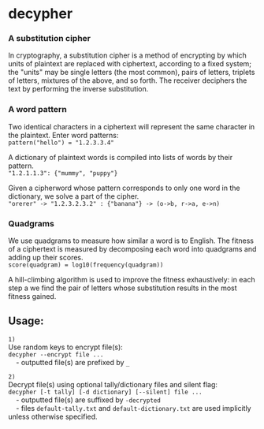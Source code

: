 # decypher

### A substitution cipher
In cryptography, a substitution cipher is a method of encrypting by which units of plaintext are replaced with ciphertext, according to a fixed system; the "units" may be single letters (the most common), pairs of letters, triplets of letters, mixtures of the above, and so forth. The receiver deciphers the text by performing the inverse substitution. 

### A word pattern
Two identical characters in a ciphertext will represent the same character in the plaintext. Enter word patterns:  
`pattern("hello") = "1.2.3.3.4"`  

A dictionary of plaintext words is compiled into lists of words by their pattern.  
`"1.2.1.1.3": {"mummy", "puppy"}`  

Given a cipherword whose pattern corresponds to only one word in the dictionary, we solve a part of the cipher.  
`"orerer" -> "1.2.3.2.3.2" : {"banana"} -> (o->b, r->a, e->n)`  

### Quadgrams
We use quadgrams to measure how similar a word is to English. The fitness of a ciphertext is measured by decomposing each word into quadgrams and adding up their scores.  
`score(quadgram) = log10(frequency(quadgram))`  

A hill-climbing algorithm is used to improve the fitness exhaustively: in each step a we find the pair of letters whose substitution results in the most fitness gained.  

## Usage:
`1)`  
Use random keys to encrypt file(s):  
`decypher --encrypt file ...`  
&nbsp;&nbsp;&nbsp;&nbsp;-&nbsp;outputted file(s) are prefixed by `_`  

`2)`  
Decrypt file(s) using optional tally/dictionary files and silent flag:  
`decypher [-t tally] [-d dictionary] [--silent] file ...`  
&nbsp;&nbsp;&nbsp;&nbsp;-&nbsp;outputted file(s) are suffixed by `-decrypted`  
&nbsp;&nbsp;&nbsp;&nbsp;-&nbsp;files `default-tally.txt` and `default-dictionary.txt` are used implicitly unless otherwise specified.  
